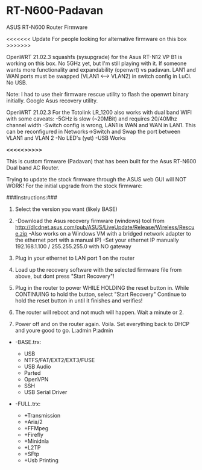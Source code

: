 # RT-N600-Padavan
ASUS RT-N600 Router Firmware


<<<<<<< Update For people looking for alternative firmware on this box >>>>>>>

OpenWRT 21.02.3 squashfs (sysupgrade) for the Asus RT-N12 VP B1 is working on this box. No 5GHz yet, but I'm still playing with it. 
If someone wants more functionality and expandability (openwrt) vs padavan. 
LAN1 and WAN ports must be swapped (VLAN1 <--> VLAN2) in switch config in LuCi. 
No USB.

Note: I had to use their firmware rescue utility to flash the openwrt binary initially. Google Asus recovery utility. 

OpenWRT 21.02.3 For the Totolink LR_1200 also works with dual band WIFI with some caveats:
-5GHz is slow (~20MBit) and requires 20/40Mhz channel width
-Switch config is wrong, LAN1 is WAN and WAN in LAN1. This can be reconfigured in Networks->Switch and Swap the port between VLAN1 and VLAN 2
-No LED's (yet)
-USB Works


****<<<<<>>>>>****

This is custom firmware (Padavan) that has been built for the Asus RT-N600 Dual band AC Router.

Trying to update the stock firmware through the ASUS web GUI will NOT WORK!
For the initial upgrade from the stock firmware:


###Instructions:###
1) Select the version you want (likely BASE)
2) -Download the Asus recovery firmware (windows) tool from http://dlcdnet.asus.com/pub/ASUS/LiveUpdate/Release/Wireless/Rescue.zip
   -Also works on a Windows VM with a bridged network adapter to the ethernet port with a manual IP)
   -Set your ethernet IP manually 192.168.1.100 / 255.255.255.0 with NO gateway
   
4) Plug in your ethernet to LAN port 1 on the router

5) Load up the recovery software with the selected firmware file from above, but dont press "Start Recovery"!

6) Plug in the router to power WHILE HOLDING the reset button in. While CONTINUING to hold the button, select "Start Recovery"
   Continue to hold the reset button in until it finishes and verifies!
   
7) The router will reboot and not much will happen. Wait a minute or 2. 

8) Power off and on the router again. Voila. Set everything back to DHCP and youre good to go. L:admin P:admin

 
* -BASE.trx:

  * USB
  * NTFS/FAT/EXT2/EXT3/FUSE
  * USB Audio
  * Parted
  * OpenVPN
  * SSH
  * USB Serial Driver
  
  
* -FULL.trx:

  * +Transmission
  * +Aria/2
  * +FFMpeg
  * +Firefly
  * +Minidnla
  * +L2TP
  * +SFtp
  * +Usb Printing
  

  
